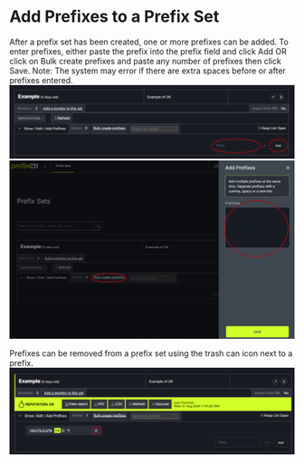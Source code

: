 # Add Prefixes to a Prefix Set

After a prefix set has been created, one or more prefixes can be added. To enter prefixes, either paste the prefix into the prefix field and click Add OR click on Bulk create prefixes and paste any number of prefixes then click Save. Note: The system may error if there are extra spaces before or after prefixes entered.
   ![](img/enterprefix.png)
   ![](img/bulkadd.png)

Prefixes can be removed from a prefix set using the trash can icon next to a prefix.
   ![](img/trash.png)
